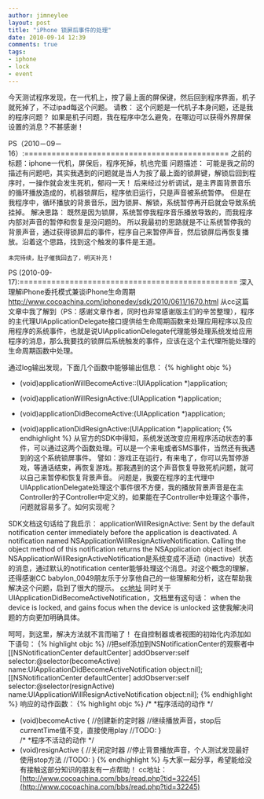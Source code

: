 ```yaml
---
author: jimneylee
layout: post
title: "iPhone 锁屏后事件的处理"
date: 2010-09-14 12:39
comments: true
tags:
- iphone
- lock
- event
---
```

  今天测试程序发现，在一代机上，按了最上面的屏保键，然后回到程序界面，机子就死掉了，不过ipad每这个问题。
请教：
这个问题是一代机子本身问题，还是我的程序问题？
如果是机子问题，我在程序中怎么避免，在哪边可以获得外界屏保设置的消息？不甚感谢！

PS（2010－09－16）:=============================================
之前的标题：iphone一代机，屏保后，程序死掉，机也完蛋
问题描述：
       可能是我之前的描述有问题吧，其实我遇到的问题就是当人为按了最上面的锁屏键，解锁后回到程序时，一操作就会发生死机，郁闷一天！
后来经过分析调试，是主界面背景音乐的循环播放造成的，机器锁屏后，程序依旧运行，只是声音被系统暂停。
但是在我程序中，循环播放的背景音乐，因为锁屏、解锁，系统暂停再开启就会导致系统挂掉。
解决思路： 
    既然是因为锁屏，系统暂停我程序音乐播放导致的，而我程序内部对声音的暂停和恢复是没问题的。
所以我最初的思路就是不让系统暂停我的背景声音，通过获得锁屏后的事件，程序自己来暂停声音，然后锁屏后再恢复播放。沿着这个思路，找到这个触发的事件是王道。

    未完待续，肚子催我回去了，明天补充！

PS (2010-09-17):================================================
深入理解iPhone委托模式兼谈iPhone生命周期
http://www.cocoachina.com/iphonedev/sdk/2010/0611/1670.html
从cc这篇文章中我了解到（PS：感谢文章作者，同时也非常感谢版主们的辛苦整理），程序的主代理UIApplicationDelegate接口提供给生命周期函数来处理应用程序以及应用程序的系统事件，也就是说UIApplicationDelegate代理能够处理系统发给应用程序的消息，那么我要找的锁屏后系统触发的事件，应该在这个主代理所能处理的生命周期函数中处理。

通过log输出发现，下面几个函数中能够输出信息：
{% highlight objc %}
- (void)applicationWillBecomeActive::(UIApplication *)application;
- (void)applicationWillResignActive:(UIApplication *)application;

- (void)applicationDidBecomeActive:(UIApplication *)application;
- (void)applicationDidResignActive:(UIApplication *)application;
{% endhighlight %}
   从官方的SDK中得知，系统发送改变应用程序活动状态的事件，可以通过这两个函数处理。可以是一个来电或者SMS事件，当然还有我遇到的这个系统锁屏事件。
譬如：游戏正在运行，有来电了，你可以先暂停游戏，等通话结束，再恢复游戏。那我遇到的这个声音恢复导致死机问题，就可以自己来暂停和恢复背景声音。
问题是，我要在程序的主代理中UIApplicationDelegate处理这个事件很不方便，我的播放背景声音是在主Controller的子Controller中定义的，如果能在子Controller中处理这个事件，问题就容易多了。如何实现呢？

SDK文档这句话给了我启示：
applicationWillResignActive:
Sent by the default notification center immediately before the application is deactivated.
A notification named NSApplicationWillResignActiveNotification. Calling the object method of this notification returns the NSApplication object itself.
NSApplicationWillResignActiveNotification是系统变成不活动（inactive）状态的消息，通过默认的notification center能够处理这个消息。对这个概念的理解，还得感谢CC babylon_0049朋友乐于分享他自己的一些理解和分析，这在帮助我解决这个问题，启到了很大的提示。
[cc地址](http://www.cocoachina.com/bbs/read.php?tid=30971&page=1#198491)
同时关于UIApplicationDidBecomeActiveNotification，文档里有这句话： 
when the device is locked, and gains focus when the device is unlocked
这使我解决问题的方向更加明确具体。

呵呵，到这里，解决方法就不言而喻了！
在自控制器或者视图的初始化内添加如下语句：
{% highlight objc %}
//把self添加到NSNotificationCenter的观察者中
[[NSNotificationCenter defaultCenter] addObserver:self
                                         selector:@selector(becomeActive) 
                                             name:UIApplicationDidBecomeActiveNotification 
                                           object:nil];
[[NSNotificationCenter defaultCenter] addObserver:self
                                         selector:@selector(resignActive) 
                                             name:UIApplicationWillResignActiveNotification 
                                           object:nil];
{% endhighlight %}
响应的动作函数：
{% highlight objc %}
/*
 *程序活动的动作
 */
- (void)becomeActive
{
    //创建新的定时器
    //继续播放声音，stop后currentTime值不变，直接使用play
    //TODO:
}    
/*
 *程序不活动的动作
 */
- (void)resignActive
{
    //关闭定时器
    //停止背景播放声音，个人测试发现最好使用stop方法
    //TODO:
}
{% endhighlight %}
与大家一起分享，希望能给没有接触这部分知识的朋友有一点帮助！
cc地址：[http://www.cocoachina.com/bbs/read.php?tid=32245](http://www.cocoachina.com/bbs/read.php?tid=32245)